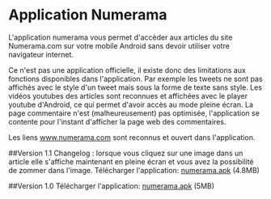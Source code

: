 # Application Numerama
L'application numerama vous permet d'accèder aux articles du site Numerama.com sur votre mobile Android sans devoir utiliser votre navigateur internet.

Ce n'est pas une application officielle, il existe donc des limitations aux fonctions disponibles dans l'application. Par exemple les tweets ne sont pas affichés avec le style d'un tweet mais sous la forme de texte sans style.
Les vidéos youtubes des articles sont reconnues et affichées avec le player youtube d'Android, ce qui permet d'avoir accès au mode pleine écran.
La page commentaire n'est (malheureusement) pas optimisée, l'application se contente pour l'instant d'afficher la page web des commentaires.

Les liens www.numerama.com sont reconnus et ouvert dans l'application.

##Version 1.1
  Changelog : lorsque vous cliquez sur une image dans un article elle s'affiche maintenant en pleine écran et vous avez la possibilité de zommer dans l'image.
  Télécharger l'application: [numerama.apk](https://github.com/antoineraulin/Application-Numerama/raw/master/numerama.1.1.apk) (4.8MB)

##Version 1.0
  Télécharger l'application: [numerama.apk](https://github.com/antoineraulin/Application-Numerama/raw/master/numerama.apk) (5MB)
  

